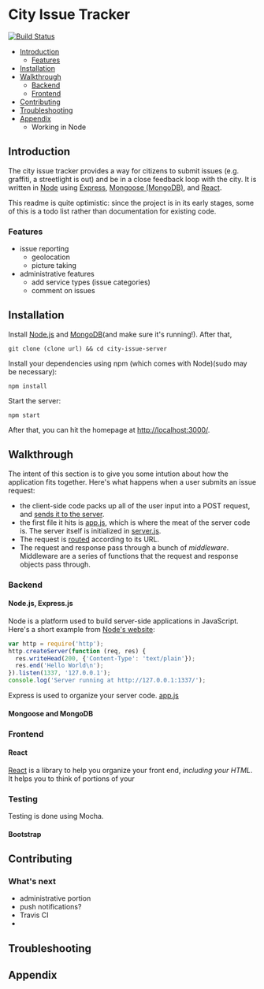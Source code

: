 # City Issue Tracker

[![Build Status](https://travis-ci.org/byu-osl/city-issue-server.svg?branch=master)](https://travis-ci.org/byu-osl/city-issue-server)

* [Introduction](#introduction)
	- [Features](#features)
* [Installation](#installation)
* [Walkthrough](#walkthrough)
	- [Backend](#backend)
	- [Frontend](#frontend)
* [Contributing](#contributing)
* [Troubleshooting](#troubleshooting)
* [Appendix](#appendix)
	- Working in Node

## Introduction

The city issue tracker provides a way for citizens to submit issues (e.g. graffiti, a streetlight is out) and be in a close feedback loop with the city. It is written in [Node](https://nodejs.org/) using [Express](http://expressjs.com/), [Mongoose (MongoDB)](http://mongoosejs.com/index.html), and [React](http://facebook.github.io/react/).

This readme is quite optimistic: since the project is in its early stages, some of this is a todo list rather than documentation for existing code.

### Features

- issue reporting
	- geolocation
	- picture taking
- administrative features
	- add service types (issue categories)
	- comment on issues

## Installation

Install [Node.js](https://nodejs.org/) and [MongoDB](http://docs.mongodb.org/manual/installation/)(and make sure it's running!). After that,

	git clone (clone url) && cd city-issue-server

Install your dependencies using npm (which comes with Node)(sudo may be necessary):

	npm install

Start the server:

	npm start

After that, you can hit the homepage at [http://localhost:3000/](http://localhost:3000/).

## Walkthrough

The intent of this section is to give you some intution about how the application fits together. Here's what happens when a user submits an issue request:

* the client-side code packs up all of the user input into a POST request, and [sends it to the server](https://github.com/byu-osl/city-issue-server/blob/91d028777761815ce4814f8ec081179809a9cfdb/client-side/js/app.js#L25).
* the first file it hits is [app.js](app.js), which is where the meat of the server code is. The server itself is initialized in [server.js](server.js).
* The request is [routed](https://github.com/byu-osl/city-issue-server/blob/91d028777761815ce4814f8ec081179809a9cfdb/app.js#L27) according to its URL.
* The request and response pass through a bunch of *middleware*. Middleware are a series of functions that the request and response objects pass through. 

### Backend

#### Node.js, Express.js

Node is a platform used to build server-side applications in JavaScript. Here's a short example from [Node's website](https://nodejs.org/):

```javascript
var http = require('http');
http.createServer(function (req, res) {
  res.writeHead(200, {'Content-Type': 'text/plain'});
  res.end('Hello World\n');
}).listen(1337, '127.0.0.1');
console.log('Server running at http://127.0.0.1:1337/');
```

Express is used to organize your server code. [app.js](app.js)

#### Mongoose and MongoDB

### Frontend

#### React

[React](http://facebook.github.io/react/) is a library to help you organize your front end, *including your HTML*. It helps you to think of portions of your 

### Testing

Testing is done using Mocha.

#### Bootstrap

## Contributing

### What's next
- administrative portion
- push notifications?
- Travis CI
- 


## Troubleshooting

## Appendix

